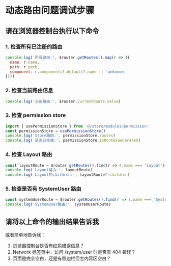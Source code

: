 # 动态路由问题调试步骤

## 请在浏览器控制台执行以下命令

### 1. 检查所有已注册的路由
```javascript
console.log('所有路由:', $router.getRoutes().map(r => ({
  name: r.name,
  path: r.path,
  component: r.components?.default?.name || 'unknown'
})))
```

### 2. 检查当前路由信息
```javascript
console.log('当前路由:', $router.currentRoute.value)
```

### 3. 检查 permission store
```javascript
import { usePermissionStore } from '@/store/modules/permission'
const permissionStore = usePermissionStore()
console.log('Store路由:', permissionStore.routes)
console.log('是否已生成:', permissionStore.isRoutesGenerated)
```

### 4. 检查 Layout 路由
```javascript
const layoutRoute = $router.getRoutes().find(r => r.name === 'Layout')
console.log('Layout路由:', layoutRoute)
console.log('Layout的children:', layoutRoute?.children)
```

### 5. 检查是否有 SystemUser 路由
```javascript
const systemUserRoute = $router.getRoutes().find(r => r.name === 'SystemUser')
console.log('SystemUser路由:', systemUserRoute)
```

## 请将以上命令的输出结果告诉我

或者简单地告诉我：
1. 浏览器控制台是否有红色错误信息？
2. Network 标签页中，访问 /system/user 时是否有 404 错误？
3. 页面是完全空白，还是有侧边栏但主内容区空白？
